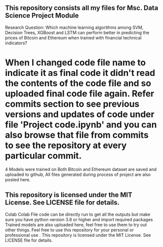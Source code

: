 ## This repository consists all my files for Msc. Data Science Project Module
Research Question: Which machine learning algorithms among SVM, Decision Trees, XGBoost and LSTM can perform better in predicting the prices of Bitcoin and Ethereum when trained with financial technical indicators?

# When I changed code file name to indicate it as final code it didn't read the contents of the code file and so uploaded final code file again. Refer commits section to see previous versions and updates of code under file 'Project code.ipynb' and you can also browse that file from commits to see the repository at every particular commit.

4 Models were trained on Both Bitcoin and Ethereum dataset are saved and uploaded to github, All files generated during process of project are also posted here.

## This repository is licensed under the MIT License. See LICENSE file for details.
Colab Colab File code can be directly run to get all the outputs but make sure you have python version 3.8 or higher and import required packages
Trained models are also uploaded here, feel free to use them to try out other things.
Feel free to use this repository for your personal or professional use . This repository is licensed under the MIT License. See LICENSE file for details.

